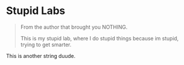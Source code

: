 # Stupid Labs

> From the author that brought you NOTHING.
>
> This is my stupid lab, where I do stupid things because im stupid,
> trying to get smarter.

This is another string duude.
